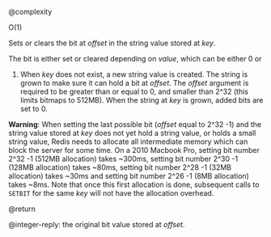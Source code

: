 @complexity

O(1)


Sets or clears the bit at _offset_ in the string value stored at _key_.

The bit is either set or cleared depending on _value_, which can be either 0 or
1. When _key_ does not exist, a new string value is created. The string is
grown to make sure it can hold a bit at _offset_. The _offset_ argument is
required to be greater than or equal to 0, and smaller than 2^32 (this
limits bitmaps to 512MB). When the string at _key_ is grown, added
bits are set to 0.

**Warning**: When setting the last possible bit (_offset_ equal to 2^32 -1) and
the string value stored at _key_ does not yet hold a string value, or holds a
small string value, Redis needs to allocate all intermediate memory which can
block the server for some time.  On a 2010 Macbook Pro, setting bit number
2^32 -1 (512MB allocation) takes ~300ms, setting bit number 2^30 -1 (128MB
allocation) takes ~80ms, setting bit number 2^28 -1 (32MB allocation) takes
~30ms and setting bit number 2^26 -1 (8MB allocation) takes ~8ms.  Note that
once this first allocation is done, subsequent calls to `SETBIT` for the same
_key_ will not have the allocation overhead.

@return

@integer-reply: the original bit value stored at _offset_.

